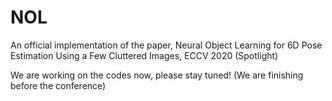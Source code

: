 # NOL
An official implementation of the paper, Neural Object Learning for 6D Pose Estimation Using a Few Cluttered Images, ECCV 2020 (Spotlight)

We are working on the codes now, please stay tuned! (We are finishing before the conference)
